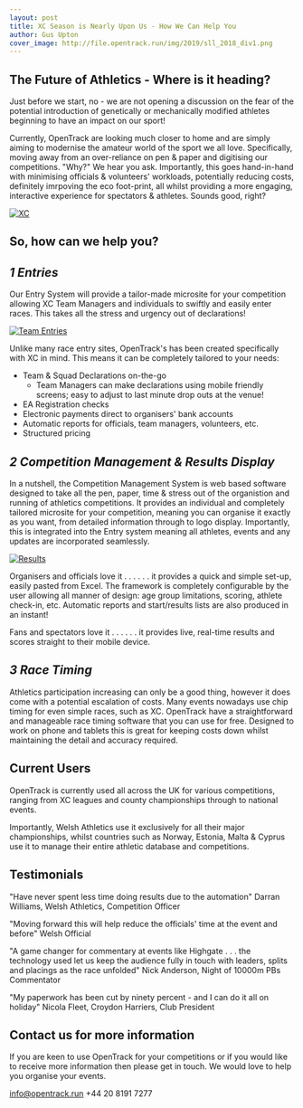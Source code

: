 ```yaml
---
layout: post
title: XC Season is Nearly Upon Us - How We Can Help You
author: Gus Upton
cover_image: http://file.opentrack.run/img/2019/sll_2018_div1.png
---
```



## The Future of Athletics - Where is it heading?

Just before we start, no - we are not opening a discussion on the fear of the potential introduction of genetically or mechanically modified athletes beginning to have an impact on our sport!

Currently, OpenTrack are looking much closer to home and are simply aiming to modernise the amateur world of the sport we all love. Specifically, moving away from an over-reliance on pen & paper and digitising our competitions. "Why?" We hear you ask. Importantly, this goes hand-in-hand with minimising officials & volunteers' workloads, potentially reducing costs, definitely imrpoving the eco foot-print, all whilst providing a more engaging, interactive experience for spectators & athletes. Sounds good, right?


[![XC](http://file.opentrack.run/img/2019/sll_2018_div1.png)](http://file.opentrack.run/img/2019/sll_2018_div1.png)

## So, how can we help you?

## _1 Entries_

Our Entry System will provide a tailor-made microsite for your competition allowing XC Team Managers and individuals to swiftly and easily enter races. This takes all the stress and urgency out of declarations!

[![Team Entries](http://file.opentrack.run/img/2019/athlete_selection2.png)](http://file.opentrack.run/img/2019/athlete_selection2.png)

Unlike many race entry sites, OpenTrack's has been created specifically with XC in mind. This means it can be completely tailored to your needs:

- Team & Squad Declarations on-the-go
	- Team Managers can make declarations using mobile friendly screens; easy to adjust to last minute drop outs at the venue!
- EA Registration checks
- Electronic payments direct to organisers' bank accounts
- Automatic reports for officials, team managers, volunteers, etc.
- Structured pricing

## _2 Competition Management & Results Display_

In a nutshell, the Competition Management System is web based software designed to take all the pen, paper, time & stress out of the organistion and running of athletics competitions. It provides an individual and completely tailored microsite for your competition, meaning you can organise it exactly as you want, from detailed information through to logo display. Importantly, this is integrated into the Entry system meaning all athletes, events and any updates are incorporated seamlessly. 

[![Results](http://file.opentrack.run/img/2019/not_results3.jpg)](http://file.opentrack.run/img/2019/not_results3.jpg)

Organisers and officials love it . . . 
 	. . .  it provides a quick and simple set-up, easily pasted from Excel. The framework is completely configurable by the user allowing all manner of design: age group limitations, scoring, athlete check-in, etc. Automatic reports and start/results lists are also produced in an instant!

Fans and spectators love it . . . 
	 . . . it provides live, real-time results and scores straight to their mobile device. 

## _3 Race Timing_

Athletics participation increasing can only be a good thing, however it does come with a potential escalation of costs. Many events nowadays use chip timing for even simple races, such as XC. OpenTrack have a straightforward and manageable race timing software that you can use for free. Designed to work on phone and tablets this is great for keeping costs down whilst maintaining the detail and accuracy required. 

## Current Users

OpenTrack is currently used all across the UK for various competitions, ranging from XC leagues and county championships through to national events. 

Importantly, Welsh Athletics use it exclusively for all their major championships, whilst countries such as Norway, Estonia, Malta & Cyprus use it to manage their entire athletic database and competitions. 

## Testimonials

"Have never spent less time doing results due to the automation"
	Darran Williams, Welsh Athletics, Competition Officer

"Moving forward this will help reduce the officials' time at the event and before"
	Welsh Official

"A game changer for commentary at events like Highgate . . . the technology used let us keep the audience fully in touch with leaders, splits and placings as the race unfolded"
	Nick Anderson, Night of 10000m PBs Commentator

"My paperwork has been cut by ninety percent - and I can do it all on holiday"
	Nicola Fleet, Croydon Harriers, Club President

## Contact us for more information

If you are keen to use OpenTrack for your competitions or if you would like to receive more information then please get in touch. We  would love to help you organise your events.

info@opentrack.run
+44 20 8191 7277 